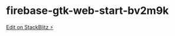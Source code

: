 # firebase-gtk-web-start-bv2m9k

[Edit on StackBlitz ⚡️](https://stackblitz.com/edit/firebase-gtk-web-start-bv2m9k)